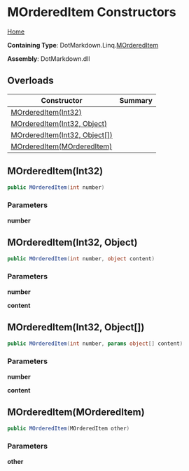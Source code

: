 # MOrderedItem Constructors

[Home](../../../../README.md#_top)

**Containing Type**: DotMarkdown\.Linq\.[MOrderedItem](../README.md#_top)

**Assembly**: DotMarkdown\.dll

## Overloads

| Constructor | Summary |
| ----------- | ------- |
| [MOrderedItem(Int32)](#DotMarkdown_Linq_MOrderedItem__ctor_System_Int32_) | |
| [MOrderedItem(Int32, Object)](#DotMarkdown_Linq_MOrderedItem__ctor_System_Int32_System_Object_) | |
| [MOrderedItem(Int32, Object\[\])](#DotMarkdown_Linq_MOrderedItem__ctor_System_Int32_System_Object___) | |
| [MOrderedItem(MOrderedItem)](#DotMarkdown_Linq_MOrderedItem__ctor_DotMarkdown_Linq_MOrderedItem_) | |

## MOrderedItem\(Int32\) <a name="DotMarkdown_Linq_MOrderedItem__ctor_System_Int32_"></a>

```csharp
public MOrderedItem(int number)
```

### Parameters

**number**

## MOrderedItem\(Int32, Object\) <a name="DotMarkdown_Linq_MOrderedItem__ctor_System_Int32_System_Object_"></a>

```csharp
public MOrderedItem(int number, object content)
```

### Parameters

**number**

**content**

## MOrderedItem\(Int32, Object\[\]\) <a name="DotMarkdown_Linq_MOrderedItem__ctor_System_Int32_System_Object___"></a>

```csharp
public MOrderedItem(int number, params object[] content)
```

### Parameters

**number**

**content**

## MOrderedItem\(MOrderedItem\) <a name="DotMarkdown_Linq_MOrderedItem__ctor_DotMarkdown_Linq_MOrderedItem_"></a>

```csharp
public MOrderedItem(MOrderedItem other)
```

### Parameters

**other**